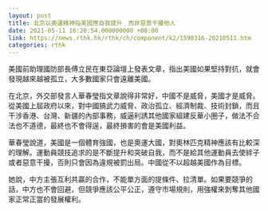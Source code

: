 ```yaml
---
layout: post
title: 北京以奧運精神指美國應自我提升　而非惡意干擾他人
date: 2021-05-11 16:20:54.000000000 +08:00
link: https://news.rthk.hk/rthk/ch/component/k2/1590316-20210511.htm
categories: rthk
---
```


美國前助理國防部長傅立民在東亞論壇上發表文章，指出美國如果堅持對抗，就會發現越來越被孤立，大多數國家只會遠離美國。

在北京，外交部發言人華春瑩指文章說得非常好，中國不是威脅，美國才是威脅。從美國上屆政府以來，對中國搞武力威脅、政治孤立、經濟制裁、技術封鎖，而且干涉香港、台灣、新疆的內部事務，威逼利誘其他國家組建反華小圈子，做法不合法也不道德，最終也不會得逞，最終損害的會是美國利益。

華春瑩說道，美國是一個體育強國，也是奧運大國，對奧林匹克精神應該有比較深的理解。運動員競技追求的是不斷提升和突破自我，而不是給其他運動員去使絆子或者惡意干擾，否則只會因為違規被罰出局。中國從不以超越美國作為目標。

她說，中方主張互利共贏的合作，不能單方面的提條件、拉清單。如果要競爭的話，中方也不會回避，但競爭應該公平公正，遵守市場規則，用強權來剝奪其他國家正常正當的發展權利。
